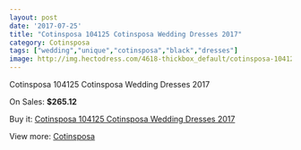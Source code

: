 ```yaml
---
layout: post
date: '2017-07-25'
title: "Cotinsposa 104125 Cotinsposa Wedding Dresses 2017"
category: Cotinsposa
tags: ["wedding","unique","cotinsposa","black","dresses"]
image: http://img.hectodress.com/4618-thickbox_default/cotinsposa-104125-cotinsposa-wedding-dresses-2013.jpg
---
```

Cotinsposa 104125 Cotinsposa Wedding Dresses 2017

On Sales: **$265.12**
<a href="https://www.hectodress.com/cotinsposa/2339-cotinsposa-104125-cotinsposa-wedding-dresses-2013.html"><amp-img layout="responsive" width="600" height="600" src="//img.hectodress.com/4618-thickbox_default/cotinsposa-104125-cotinsposa-wedding-dresses-2013.jpg" alt="Cotinsposa 104125 Cotinsposa Wedding Dresses 2017 0" /></a>
<a href="https://www.hectodress.com/cotinsposa/2339-cotinsposa-104125-cotinsposa-wedding-dresses-2013.html"><amp-img layout="responsive" width="600" height="600" src="//img.hectodress.com/4619-thickbox_default/cotinsposa-104125-cotinsposa-wedding-dresses-2013.jpg" alt="Cotinsposa 104125 Cotinsposa Wedding Dresses 2017 1" /></a>

Buy it: [Cotinsposa 104125 Cotinsposa Wedding Dresses 2017](https://www.hectodress.com/cotinsposa/2339-cotinsposa-104125-cotinsposa-wedding-dresses-2013.html "Cotinsposa 104125 Cotinsposa Wedding Dresses 2017")

View more: [Cotinsposa](https://www.hectodress.com/39-cotinsposa "Cotinsposa")